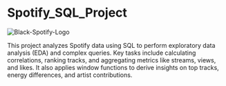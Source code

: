 # Spotify_SQL_Project

![Black-Spotify-Logo](https://github.com/user-attachments/assets/5f58a455-f9b6-4e04-9d6f-80cc95170b82)

This project analyzes Spotify data using SQL to perform exploratory data analysis (EDA) and complex queries. Key tasks include calculating correlations, ranking tracks, and aggregating metrics like streams, views, and likes. It also applies window functions to derive insights on top tracks, energy differences, and artist contributions.
